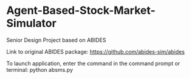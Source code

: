 # Agent-Based-Stock-Market-Simulator
Senior Design Project based on ABIDES 

Link to original ABIDES package: https://github.com/abides-sim/abides 

To launch application, enter the command in the command prompt or terminal: python absms.py 
